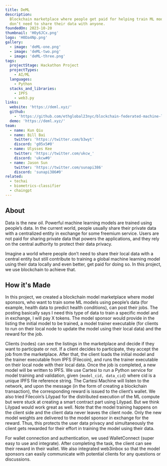 ```yaml
---
title: DeML
description:
  Blockchain marketplace where people get paid for helping train ML models and
  don’t need to share their data with anyone.
foundedOn: 2023-10-20
thumbnail: 'H0y6JCx.png'
logo: 'H0Da4Np.png'
gallery:
  - image: 'deML-one.png'
  - image: 'deML-two.png'
  - image: 'deML-three.png'
tags:
  projectStage: Hackathon Project
  projectTypes:
    - AI/ML
  languages:
    - Python
  stacks_and_libraries:
    - IPFS
    - web3.py
links:
  website: 'https://deml.xyz/'
  github:
    - 'https://github.com/ethglobal23nyc/blockchain-federated-machine-learning'
  demo: 'https://deml.xyz/'
team:
  - name: Kun Qiu
  - name: Bill Bai
    twitter: 'https://twitter.com/b3wyt'
    discord: 'g05x5#0'
  - name: Ulysses Kee
    twitter: 'https://twitter.com/ukcw_'
    discord: 'ukcw#0'
  - name: Jason Sun
    twitter: 'https://twitter.com/sunapi386'
    discord: 'sunapi386#0'
related:
  - techai
  - biometrics-classifier
  - chaingpt
---
```


## About

Data is the new oil. Powerful machine learning models are trained using people’s
data. In the current world, people usually share their private data with a
centralized entity in exchange for some freemium service. Users are not paid for
sharing private data that powers the applications, and they rely on the central
authority to protect their data privacy.

Imagine a world where people don’t need to share their local data with a central
entity but still contribute to training a global machine learning model using
their data locally and even better, get paid for doing so. In this project, we
use blockchain to achieve that.

## How it's Made

In this project, we created a blockchain model marketplace where model sponsors,
who want to train some ML models using people’s data (for example, health data
to predict health conditions), can post their jobs. The posting basically says I
need this type of data to train a specific model and in exchange, I will pay X
tokens. The model sponsor would provide in the listing the initial model to be
trained, a model trainer executable (for clients to run on their local node to
update the model using their local data) and the reward for the job.

Clients (nodes) can see the listings in the marketplace and decide if they want
to participate or not. If a client decides to participate, they accept the job
from the marketplace. After that, the client loads the initial model and the
trainer executable from IPFS (Filecoin), and runs the trainer executable on
their local node with their local data. Once the job is completed, a new model
will be written to IPFS. We use Cartesi to run a Python service for model
training and validation, given `{model_cid, data_cid}` where cid is a unique
IPFS file reference string. The Cartesi Machine will listen to the network, and
upon the message (in the form of creating a blockchain transaction), the
corresponding reward is issued to the client’s wallet. We also tried Filecoin’s
Lilypad for the distributed execution of the ML compute but were stuck at
creating a smart contract part using Lilypad. But we think Lilypad would work
great as well. Note that the model training happens on the client side and the
client data never leaves the client node. Only the new model weights are
delivered to the model sponsor in exchange for the reward. Thus, this protects
the user data privacy and simultaneously the client gets rewarded for their
effort in training the model using their data.

For wallet connection and authentication, we used WalletConnect (super easy to
use and integrate). After completing the task, the client can see their reward
in their wallet. We also integrated web3inbox so that the model sponsors can
easily communicate with potential clients for any questions or discussions.
